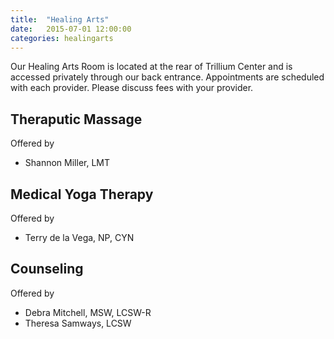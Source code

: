 ```yaml
---
title:  "Healing Arts"
date:   2015-07-01 12:00:00
categories: healingarts
---
```

Our Healing Arts Room is located at the rear of Trillium Center and is accessed privately through our back entrance. Appointments are scheduled with each provider. Please discuss fees with your provider.

## Theraputic Massage
Offered by

* <a data-toggle="modal" data-target="#miller-bio">Shannon Miller, LMT</a>

## Medical Yoga Therapy
Offered by

* <a data-toggle="modal" data-target="#delavega-bio">Terry de la Vega, NP, CYN</a>

## Counseling
Offered by

* <a data-toggle="modal" data-target="#mitchell-bio">Debra Mitchell, MSW, LCSW-R</a>
* <a data-toggle="modal" data-target="#samways-bio">Theresa Samways, LCSW</a>
